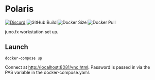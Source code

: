 Polaris
=======
[![Discord](https://img.shields.io/discord/366655480421941260)](https://discord.gg/f64hPv6Mxp)
![GitHub Build](https://img.shields.io/github/workflow/status/juno-fx/polaris/main-publish)
![Docker Size](https://img.shields.io/docker/image-size/junofx/polaris/latest)
![Docker Pull](https://img.shields.io/docker/pulls/junofx/polaris)

juno.fx workstation set up.

Launch
------

```shell
docker-compose up
```

Connect at [http://localhost:8081/vnc.html](http://localhost:8081/vnc.html). 
Password is passed in via the PAS variable in the docker-compose.yaml.